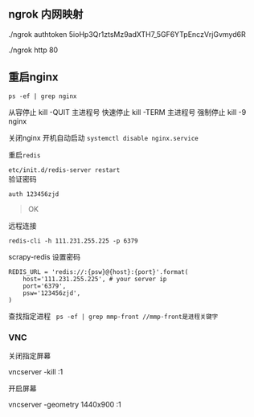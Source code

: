 ## ngrok 内网映射

./ngrok authtoken 5ioHp3Qr1ztsMz9adXTH7_5GF6YTpEnczVrjGvmyd6R



 ./ngrok http 80





## 重启nginx



`ps -ef | grep nginx `

从容停止   kill -QUIT 主进程号
快速停止   kill -TERM 主进程号
强制停止   kill -9 nginx

关闭nginx 开机自动启动
`systemctl disable nginx.service`  

重启`redis`    

`etc/init.d/redis-server restart`  
验证密码 

`auth 123456zjd`
>OK   

远程连接

`redis-cli -h 111.231.255.225 -p 6379`   

scrapy-redis 设置密码 

```python3
REDIS_URL = 'redis://:{psw}@{host}:{port}'.format(
    host='111.231.255.225', # your server ip
    port='6379',
    psw='123456zjd',
)
```


查找指定进程
` ps -ef | grep mmp-front //mmp-front是进程关键字`



### VNC

关闭指定屏幕

vncserver -kill :1

开启屏幕 

vncserver -geometry 1440x900 :1